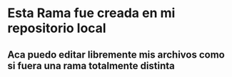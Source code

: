 # Esta Rama fue creada en mi repositorio local
## Aca puedo editar libremente mis archivos como si fuera una rama totalmente distinta 
